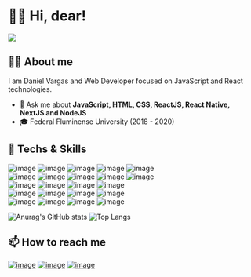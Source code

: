 # 👋🏻 Hi, dear!
![](https://komarev.com/ghpvc/?username=dvargas42)

## 💇🏼 About me
I am Daniel Vargas and Web Developer focused on JavaScript and React technologies.

- 💬 Ask me about **JavaScript, HTML, CSS, ReactJS, React Native, NextJS and NodeJS**
- 🎓 Federal Fluminense University (2018 - 2020)


## 🚀 Techs & Skills
![image](https://img.shields.io/badge/HTML5-E34F26?style=for-the-badge&logo=html5&logoColor=white)
![image](https://img.shields.io/badge/CSS3-1572B6?style=for-the-badge&logo=css3&logoColor=white)
![image](https://img.shields.io/badge/JavaScript-F7DF1E?style=for-the-badge&logo=javascript&logoColor=black)
![image](https://img.shields.io/badge/TypeScript-007ACC?style=for-the-badge&logo=typescript&logoColor=white)
![image](https://img.shields.io/badge/Python-3776AB?style=for-the-badge&logo=python&logoColor=white)
<br />
![image](https://img.shields.io/badge/node.js-%2343853D.svg?style=for-the-badge&logo=node-dot-js&logoColor=white)
![image](https://img.shields.io/badge/React-20232A?style=for-the-badge&logo=react&logoColor=61DAFB)
![image](https://img.shields.io/badge/React_Native-20232A?style=for-the-badge&logo=react&logoColor=61DAFB)
![image](https://img.shields.io/badge/Vue.js-35495E?style=for-the-badge&logo=vue.js&logoColor=4FC08D)
![image](https://img.shields.io/badge/Redux-593D88?style=for-the-badge&logo=redux&logoColor=white)
<br />
![image](https://img.shields.io/badge/Sass-CC6699?style=for-the-badge&logo=sass&logoColor=white)
![image](https://img.shields.io/badge/styled--components-DB7093?style=for-the-badge&logo=styled-components&logoColor=white)
![image](https://img.shields.io/badge/Bootstrap-563D7C?style=for-the-badge&logo=bootstrap&logoColor=white)
![image](https://img.shields.io/badge/Chakra--UI-319795?style=for-the-badge&logo=chakra-ui&logoColor=white)
<br />
![image](https://img.shields.io/badge/MySQL-00000F?style=for-the-badge&logo=mysql&logoColor=white)
![image](https://img.shields.io/badge/PostgreSQL-316192?style=for-the-badge&logo=postgresql&logoColor=white)
![image](https://img.shields.io/badge/MongoDB-4EA94B?style=for-the-badge&logo=mongodb&logoColor=white)
![image](https://img.shields.io/badge/Docker-2CA5E0?style=for-the-badge&logo=docker&logoColor=white)
<br />
![image](https://img.shields.io/badge/Linux-FCC624?style=for-the-badge&logo=linux&logoColor=black)
![image](https://img.shields.io/badge/Android-3DDC84?style=for-the-badge&logo=android&logoColor=white)
![image](https://img.shields.io/badge/Ubuntu-E95420?style=for-the-badge&logo=ubuntu&logoColor=white)
![image](https://img.shields.io/badge/Windows-0078D6?style=for-the-badge&logo=windows&logoColor=white)

![Anurag's GitHub stats](https://github-readme-stats.vercel.app/api?username=dvargas42&show_icons=true&theme=dark)
![Top Langs](https://github-readme-stats.vercel.app/api/top-langs/?username=dvargas42&layout=compact&theme=dark)

## 📫 How to reach me
[![image](https://img.shields.io/badge/LinkedIn-0077B5?style=for-the-badge&logo=linkedin&logoColor=white)](https://www.linkedin.com/in/daniel-santos-040983ab/)
[![image](https://img.shields.io/badge/Instagram-E4405F?style=for-the-badge&logo=instagram&logoColor=white)](https://instagram.com/dvargas42)
[![image](https://img.shields.io/badge/Gmail-D14836?style=for-the-badge&logo=gmail&logoColor=white)](mailto:dvargas.eng@gmail.com)
